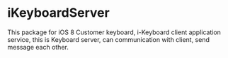 iKeyboardServer
===============

This package for iOS 8 Customer keyboard, i-Keyboard client application service, this is Keyboard server, can communication with client, send message each other.
